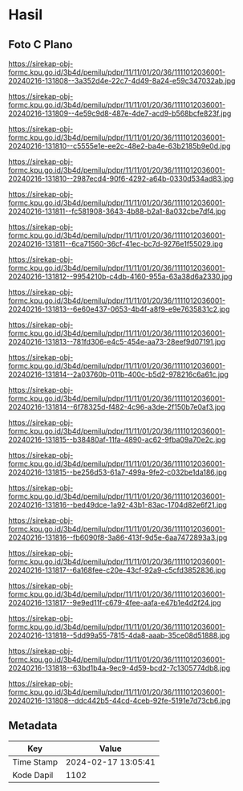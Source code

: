# Hasil

## Foto C Plano

https://sirekap-obj-formc.kpu.go.id/3b4d/pemilu/pdpr/11/11/01/20/36/1111012036001-20240216-131808--3a352d4e-22c7-4d49-8a24-e59c347032ab.jpg

https://sirekap-obj-formc.kpu.go.id/3b4d/pemilu/pdpr/11/11/01/20/36/1111012036001-20240216-131809--4e59c9d8-487e-4de7-acd9-b568bcfe823f.jpg

https://sirekap-obj-formc.kpu.go.id/3b4d/pemilu/pdpr/11/11/01/20/36/1111012036001-20240216-131810--c5555e1e-ee2c-48e2-ba4e-63b2185b9e0d.jpg

https://sirekap-obj-formc.kpu.go.id/3b4d/pemilu/pdpr/11/11/01/20/36/1111012036001-20240216-131810--2987ecd4-90f6-4292-a64b-0330d534ad83.jpg

https://sirekap-obj-formc.kpu.go.id/3b4d/pemilu/pdpr/11/11/01/20/36/1111012036001-20240216-131811--fc581908-3643-4b88-b2a1-8a032cbe7df4.jpg

https://sirekap-obj-formc.kpu.go.id/3b4d/pemilu/pdpr/11/11/01/20/36/1111012036001-20240216-131811--6ca71560-36cf-41ec-bc7d-9276e1f55029.jpg

https://sirekap-obj-formc.kpu.go.id/3b4d/pemilu/pdpr/11/11/01/20/36/1111012036001-20240216-131812--9954210b-c4db-4160-955a-63a38d6a2330.jpg

https://sirekap-obj-formc.kpu.go.id/3b4d/pemilu/pdpr/11/11/01/20/36/1111012036001-20240216-131813--6e60e437-0653-4b4f-a8f9-e9e7635831c2.jpg

https://sirekap-obj-formc.kpu.go.id/3b4d/pemilu/pdpr/11/11/01/20/36/1111012036001-20240216-131813--781fd306-e4c5-454e-aa73-28eef9d07191.jpg

https://sirekap-obj-formc.kpu.go.id/3b4d/pemilu/pdpr/11/11/01/20/36/1111012036001-20240216-131814--2a03760b-011b-400c-b5d2-978216c6a61c.jpg

https://sirekap-obj-formc.kpu.go.id/3b4d/pemilu/pdpr/11/11/01/20/36/1111012036001-20240216-131814--6f78325d-f482-4c96-a3de-2f150b7e0af3.jpg

https://sirekap-obj-formc.kpu.go.id/3b4d/pemilu/pdpr/11/11/01/20/36/1111012036001-20240216-131815--b38480af-11fa-4890-ac62-9fba09a70e2c.jpg

https://sirekap-obj-formc.kpu.go.id/3b4d/pemilu/pdpr/11/11/01/20/36/1111012036001-20240216-131815--be256d53-61a7-499a-9fe2-c032be1da186.jpg

https://sirekap-obj-formc.kpu.go.id/3b4d/pemilu/pdpr/11/11/01/20/36/1111012036001-20240216-131816--bed49dce-1a92-43b1-83ac-1704d82e6f21.jpg

https://sirekap-obj-formc.kpu.go.id/3b4d/pemilu/pdpr/11/11/01/20/36/1111012036001-20240216-131816--fb6090f8-3a86-413f-9d5e-6aa7472893a3.jpg

https://sirekap-obj-formc.kpu.go.id/3b4d/pemilu/pdpr/11/11/01/20/36/1111012036001-20240216-131817--6a168fee-c20e-43cf-92a9-c5cfd3852836.jpg

https://sirekap-obj-formc.kpu.go.id/3b4d/pemilu/pdpr/11/11/01/20/36/1111012036001-20240216-131817--9e9ed11f-c679-4fee-aafa-e47b1e4d2f24.jpg

https://sirekap-obj-formc.kpu.go.id/3b4d/pemilu/pdpr/11/11/01/20/36/1111012036001-20240216-131818--5dd99a55-7815-4da8-aaab-35ce08d51888.jpg

https://sirekap-obj-formc.kpu.go.id/3b4d/pemilu/pdpr/11/11/01/20/36/1111012036001-20240216-131818--63bd1b4a-9ec9-4d59-bcd2-7c1305774db8.jpg

https://sirekap-obj-formc.kpu.go.id/3b4d/pemilu/pdpr/11/11/01/20/36/1111012036001-20240216-131808--ddc442b5-44cd-4ceb-92fe-5191e7d73cb6.jpg


## Metadata

| Key        | Value               |
| ---------- | ------------------- |
| Time Stamp | 2024-02-17 13:05:41 |
| Kode Dapil | 1102                |



